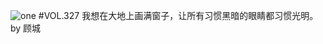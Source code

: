 ![one](http://image.wufazhuce.com/Fg0H4GY9wOzc03VBdEnDYiZsmrk0)
#VOL.327
我想在大地上画满窗子，让所有习惯黑暗的眼睛都习惯光明。by 顾城